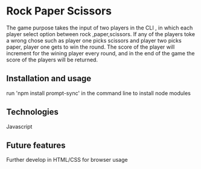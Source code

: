 # Rock Paper Scissors  
 
The game purpose takes the input of two players in the CLI , in which each player select option between rock ,paper,scissors. If any of the players toke a wrong chose such as player one picks scissors and player two picks paper, player one gets to win the round. The score of the player will increment for the wining player every round, and in the end of the game the score of the players will be returned.
 
## Installation and usage
 
run 'npm install prompt-sync' in the command line to install node modules
 
## Technologies
 
Javascript
 
## Future features
 
Further develop in HTML/CSS for browser usage